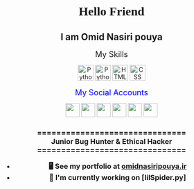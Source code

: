 <center>
<h1 style="font-family: 'MR ROBOT';src: url(./MR%20ROBOT.woff2) format('woff2');">
Hello Friend
</h1>
<h2>
I am Omid Nasiri pouya
</h2>
<font color="" size="4">My Skills</font>
<p></p>
  <a href="python.org"><img src="https://omidnasiripouya.ir/GithubSkin/python-colored.svg" width="36" height="36" alt="Python"></a>
  <a href="python.org"><img src="https://omidnasiripouya.ir/GithubSkin/bash.png" width="36" height="36" alt="Python"></a>
  <a href="w3schools.com"><img src="https://omidnasiripouya.ir/GithubSkin/html5-colored.svg" width="36" height="36" alt="HTML"></a>
  <a href="w3schools.com"><img src="https://omidnasiripouya.ir/GithubSkin/css3-colored.svg" width="36" height="36" alt="CSS"></a>
</p>

<font color="blue" size="4">My Social Accounts</font>
<p>
  <a href="https://www.instagram.com/Noob2Pr0"><img src="https://omidnasiripouya.ir/GithubSkin/instagram.png" width="32" height="32" /></a>
  <a href="https://www.github.com/Noob2Pr0"><img src="https://omidnasiripouya.ir/GithubSkin/github.png" width="32" height="32" /></a>
  <a href="https://omidnasiripouya.ir"><img src="https://omidnasiripouya.ir/GithubSkin/web.png" width="32" height="32" /></a>
  <a href="https://www.linkedin.com/in/omid-nasiri-pouya-4b2241294/"><img src="https://omidnasiripouya.ir/GithubSkin/linkedin.png" width="32" height="32" /></a>
  <!--<a href="https://www.twitter.com/" target="_blank" rel="noreferrer"><img src="https://omidnasiripouya.ir/GithubSkin/twitter.png" width="32" height="32" /></a></p>
  -->
  <a href="https://youtube.com/Noob2Pr0/"><img src="https://omidnasiripouya.ir/GithubSkin/youtube.svg" width="32" height="32" /></a>
  <a href="https://t.me/Noob2Pr0"><img src="https://omidnasiripouya.ir/GithubSkin/telegram.png" width="32" height="32" /></a>
</p>
<h3>
===============================</br>
Junior Bug Hunter & Ethical Hacker</br>
===============================</br>

*   🖥️  See my portfolio at [omidnasiripouya.ir](https://omidnasiripouya.ir)</br>
*   🚀  I'm currently working on [lilSpider.py]</br>
</h3>


</center>
</body>
